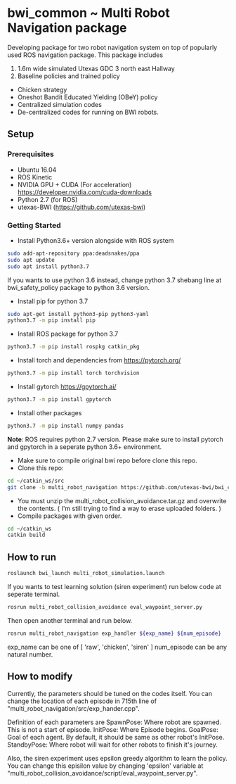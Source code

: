 bwi_common ~ Multi Robot Navigation package
==========

Developing package for two robot navigation system on top of popularly used ROS navigation package.
This package includes
1. 1.6m wide simulated Utexas GDC 3 north east Hallway
2. Baseline policies and trained policy
 - Chicken strategy
 - Oneshot Bandit Educated Yielding (OBeY) policy
 - Centralized simulation codes
 - De-centralized codes for running on BWI robots.

## Setup
### Prerequisites
 - Ubuntu 16.04
 - ROS Kinetic
 - NVIDIA GPU + CUDA (For acceleration) https://developer.nvidia.com/cuda-downloads
 - Python 2.7 (for ROS)
 - utexas-BWI (https://github.com/utexas-bwi)
### Getting Started
- Install Python3.6+ version alongside with ROS system
```bash
sudo add-apt-repository ppa:deadsnakes/ppa
sudo apt update
sudo apt install python3.7
```
If you wants to use python 3.6 instead, change python 3.7 shebang line at bwi_safety_policy package to python 3.6 version.
- Install pip for python 3.7
```bash
sudo apt-get install python3-pip python3-yaml
python3.7 -m pip install pip
```
- Install ROS package for python 3.7
```bash
python3.7 -m pip install rospkg catkin_pkg
```
- Install torch and dependencies from https://pytorch.org/
```bash
python3.7 -m pip install torch torchvision
```
- Install gytorch https://gpytorch.ai/
```bash
python3.7 -m pip install gpytorch
```
- Install other packages
```bash
python3.7 -m pip install numpy pandas
```

**Note**: ROS requires python 2.7 version. Please make sure to install pytorch and gpytorch in a seperate python 3.6+ environment.

- Make sure to compile original bwi repo before clone this repo.
- Clone this repo:

```bash
cd ~/catkin_ws/src
git clone -b multi_robot_navigation https://github.com/utexas-bwi/bwi_common.git
```
- You must unzip the multi_robot_collision_avoidance.tar.gz and overwrite the contents. ( I'm still trying to find a way to erase uploaded folders. )
- Compile packages with given order.
```bash
cd ~/catkin_ws
catkin build
```

## How to run
```bash
roslaunch bwi_launch multi_robot_simulation.launch
```
If you wants to test learning solution (siren experiment) run below code at seperate terminal.
```bash
rosrun multi_robot_collision_avoidance eval_waypoint_server.py
```
Then open another terminal and run below.
```bash
rosrun multi_robot_navigation exp_handler ${exp_name} ${num_episode}
```
exp_name can be one of [ 'raw', 'chicken', 'siren' ]
num_episode can be any natural number.

## How to modify
Currently, the parameters should be tuned on the codes itself.
You can change the location of each episode in 715th line of "multi_robot_navigation/src/exp_hander.cpp".

Definition of each parameters are
SpawnPose: Where robot are spawned. This is not a start of episode.
InitPose: Where Episode begins.
GoalPose: Goal of each agent. By default, it should be same as other robot's InitPose.
StandbyPose: Where robot will wait for other robots to finish it's journey.

Also, the siren experiment uses epsilon greedy algorithm to learn the policy.
You can change this episilon value by changing 'epsilon' variable at "multi_robot_collision_avoidance/script/eval_waypoint_server.py".
